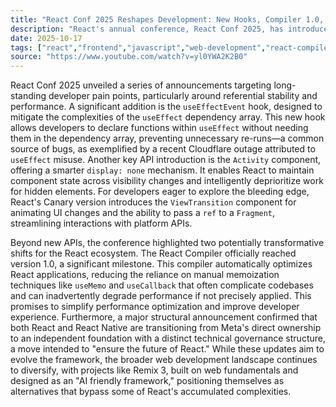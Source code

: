```yaml
---
title: "React Conf 2025 Reshapes Development: New Hooks, Compiler 1.0, and Independent Governance Announced"
description: "React's annual conference, React Conf 2025, has introduced significant updates poised to redefine development practices. Discover how new APIs, a stable compiler, and organizational changes aim to address long-standing challenges within the ecosystem."
date: 2025-10-17
tags: ["react","frontend","javascript","web-development","react-compiler"]
source: "https://www.youtube.com/watch?v=yl0YWA2K2B0"
---
```

React Conf 2025 unveiled a series of announcements targeting long-standing developer pain points, particularly around referential stability and performance. A significant addition is the `useEffectEvent` hook, designed to mitigate the complexities of the `useEffect` dependency array. This new hook allows developers to declare functions within `useEffect` without needing them in the dependency array, preventing unnecessary re-runs—a common source of bugs, as exemplified by a recent Cloudflare outage attributed to `useEffect` misuse. Another key API introduction is the `Activity` component, offering a smarter `display: none` mechanism. It enables React to maintain component state across visibility changes and intelligently deprioritize work for hidden elements. For developers eager to explore the bleeding edge, React's Canary version introduces the `ViewTransition` component for animating UI changes and the ability to pass a `ref` to a `Fragment`, streamlining interactions with platform APIs.

Beyond new APIs, the conference highlighted two potentially transformative shifts for the React ecosystem. The React Compiler officially reached version 1.0, a significant milestone. This compiler automatically optimizes React applications, reducing the reliance on manual memoization techniques like `useMemo` and `useCallback` that often complicate codebases and can inadvertently degrade performance if not precisely applied. This promises to simplify performance optimization and improve developer experience. Furthermore, a major structural announcement confirmed that both React and React Native are transitioning from Meta's direct ownership to an independent foundation with a distinct technical governance structure, a move intended to "ensure the future of React." While these updates aim to evolve the framework, the broader web development landscape continues to diversify, with projects like Remix 3, built on web fundamentals and designed as an "AI friendly framework," positioning themselves as alternatives that bypass some of React's accumulated complexities.

